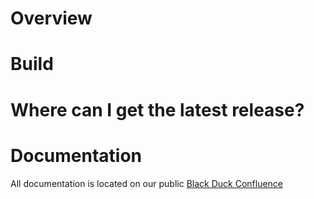 # Overview


# Build


# Where can I get the latest release?


# Documentation

All documentation is located on our public [Black Duck Confluence]()